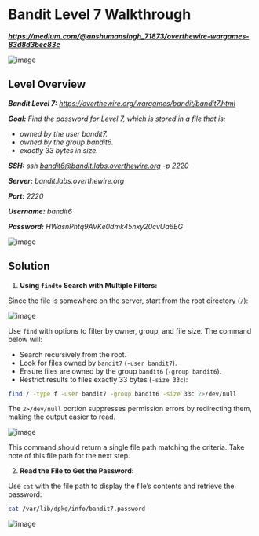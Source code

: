 # Bandit Level 7 Walkthrough
***https://medium.com/@anshumansingh_71873/overthewire-wargames-83d8d3bec83c***

![image](https://github.com/user-attachments/assets/18461d10-e052-48a0-9067-09709f5beadb)

## Level Overview
***Bandit Level 7:** https://overthewire.org/wargames/bandit/bandit7.html*

***Goal:** Find the password for Level 7, which is stored in a file that is:*

- *owned by the user bandit7.*
- *owned by the group bandit6.*
- *exactly 33 bytes in size.*

***SSH:** ssh bandit6@bandit.labs.overthewire.org -p 2220*

***Server:** bandit.labs.overthewire.org*

***Port:** 2220*

***Username:** bandit6*

***Password:** HWasnPhtq9AVKe0dmk45nxy20cvUa6EG*

![image](https://github.com/user-attachments/assets/f3dd98d0-aea8-4942-a3ac-1972d85d84c1)

## Solution
1. **Using `findto` Search with Multiple Filters:**
   
Since the file is somewhere on the server, start from the root directory (`/`):

![image](https://github.com/user-attachments/assets/c0c27677-4e08-47ab-b01e-bfc1fe3cbaab)

Use `find` with options to filter by owner, group, and file size. The command below will:

- Search recursively from the root.
- Look for files owned by `bandit7` (`-user bandit7`).
- Ensure files are owned by the group `bandit6` (`-group bandit6`).
- Restrict results to files exactly 33 bytes (`-size 33c`):
```bash
find / -type f -user bandit7 -group bandit6 -size 33c 2>/dev/null
```
The `2>/dev/null` portion suppresses permission errors by redirecting them, making the output easier to read.

![image](https://github.com/user-attachments/assets/1957a16a-adcb-4889-aeed-2da141856636)

This command should return a single file path matching the criteria. Take note of this file path for the next step.

2. **Read the File to Get the Password:**

Use `cat` with the file path to display the file’s contents and retrieve the password:

```bash
cat /var/lib/dpkg/info/bandit7.password
```
![image](https://github.com/user-attachments/assets/a71a4c99-94e7-43e4-9e04-8e83267ae3c2)
